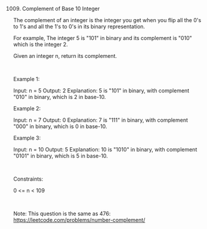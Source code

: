 1009. Complement of Base 10 Integer

The complement of an integer is the integer you get when you flip all the 0's to 1's and all the 1's to 0's in its binary representation.

For example, The integer 5 is "101" in binary and its complement is "010" which is the integer 2.

Given an integer n, return its complement.

 

Example 1:

Input: n = 5
Output: 2
Explanation: 5 is "101" in binary, with complement "010" in binary, which is 2 in base-10.


Example 2:

Input: n = 7
Output: 0
Explanation: 7 is "111" in binary, with complement "000" in binary, which is 0 in base-10.


Example 3:

Input: n = 10
Output: 5
Explanation: 10 is "1010" in binary, with complement "0101" in binary, which is 5 in base-10.


 

Constraints:

0 <= n < 109

 

Note: This question is the same as 476: https://leetcode.com/problems/number-complement/